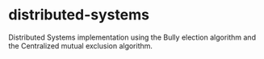 # distributed-systems
Distributed Systems implementation using the Bully election algorithm and the Centralized mutual exclusion algorithm.
